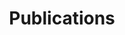 ---
title: Publications
cms_exclude: true

# View
view: citation

# Pagination
page_type: publication
count: false
offset: 0
limit: -1  # Set to -1 to show all items

# Optional header image (relative to `static/media/` folder).
banner:
  caption: ''
  image: ''
---